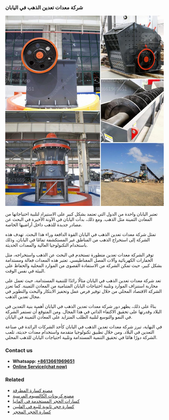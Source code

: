 <h3>شركة معدات تعدين الذهب في اليابان</h3><img src='1701852413.jpg' alt=''><p>تعتبر اليابان واحدة من الدول التي تعتمد بشكل كبير على الاستيراد لتلبية احتياجاتها من المعادن الثمينة مثل الذهب. ومع ذلك، بدأت اليابان في الآونة الأخيرة في البحث عن مصادر جديدة للذهب داخل أراضيها الخاصة.</p><p>تمثل شركة معدات تعدين الذهب في اليابان القوة الدافعة وراء هذا البحث. تهدف هذه الشركة إلى استخراج الذهب من المناطق غير المستكشفة تمامًا في اليابان، وذلك باستخدام التكنولوجيا العالية والمعدات الحديثة.</p><p>توفر الشركة معدات تعدين متطورة تستخدم في البحث عن الذهب واستخراجه، مثل الحفارات الكهربائية وآلات الفصل المغناطيسي. تعتبر هذه المعدات فعالة ومستدامة بشكل كبير، حيث تمكن الشركة من الاستفادة القصوى من الموارد المحلية والحفاظ على البيئة في نفس الوقت.</p><p>تعد شركة معدات تعدين الذهب في اليابان مثالًا رائدًا للتنمية المستدامة، حيث تعمل على محاربة استنزاف الموارد وتلبية احتياجات اليابان المتنامية من المعادن الثمينة. كما تعزز الشركة الاقتصاد المحلي من خلال توفير فرص عمل وتحفيز الابتكار والبحث والتطوير في مجال تعدين الذهب.</p><p>بناءً على ذلك، يظهر دور شركة معدات تعدين الذهب في اليابان أهمية بنية التعدين في البلاد وقدرتها على تحقيق الاكتفاء الذاتي في هذا المجال. ومن المتوقع أن تستمر الشركة في النمو والتوسع لتلبية الطلب المتزايد على المعادن الثمينة في اليابان.</p><p>في النهاية، تبرز شركة معدات تعدين الذهب في اليابان كأحد الشركات الرائدة في صناعة التعدين في البلاد. ومن خلال تطبيق تكنولوجيا متقدمة واستخدام معدات حديثة، تلعب الشركة دورًا هامًا في تحقيق التنمية المستدامة وتلبية احتياجات اليابان للذهب المحلي.</p><h3>Contact us</h3><ul><li><strong>Whatsapp:&nbsp;<a href="https://wa.me/8613661969651">+8613661969651</a></strong></li><li><a href="https://swt.shibang-china.com/?git&amp;zhl&amp;شركة معدات تعدين الذهب في اليابان"><strong>Online Service(chat now)</strong></a></li></ul><h3>Related</h3><ul><li><a href='مصنع كسارة المطرقة.md'>مصنع كسارة المطرقة</a></li><li><a href='مصنع كربونات الكالسيوم المرسبة.md'>مصنع كربونات الكالسيوم المرسبة</a></li><li><a href='كسارات الحجر المستخدمة في ألمانيا.md'>كسارات الحجر المستخدمة في ألمانيا</a></li><li><a href='كسارة حجر ثانوية للبيع في الفلبين.md'>كسارة حجر ثانوية للبيع في الفلبين</a></li><li><a href='كسارة الحجر المحجر.md'>كسارة الحجر المحجر</a></li></ul>